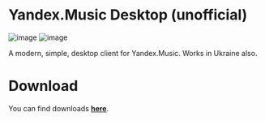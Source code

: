 

# Yandex.Music Desktop (unofficial)

<img src="https://image.ibb.co/iFbuOV/screen1.png" alt="image" border="0">
<img src="https://image.ibb.co/iSZ9qA/screen2.png" alt="image" border="0">

A modern, simple, desktop client for Yandex.Music. Works in Ukraine also.

# Download

You can find downloads <a href=""><b>here</b></a>. 
